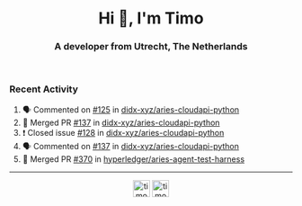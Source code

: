 <h1 align="center">Hi 👋, I'm Timo</h1>
<h3 align="center">A developer from Utrecht, The Netherlands</h3>
<br/>
<!-- https://github.com/rahuldkjain/github-profile-readme-generator --!>

<!--  <p align="left"><img src="https://github-readme-stats.vercel.app/api?username=timoglastra&show_icons=true&count_private=true&" alt="timoglastra" /></p> --!>

<!--
Github language stats
<p align="left"><img src="https://github-readme-stats.vercel.app/api/top-langs/?username=timoglastra&layout=compact" alt="timoglastra" /><p>
-->

<!-- Codestats language stats -->
<!-- <p align="left"><img src="https://codestats-readme.vercel.app/api/top-langs/?username=timoglastra&layout=compact&language_count=12" alt="timoglastra" /><p>    --!>
  
<h3>Recent Activity</h3>

<!--START_SECTION:activity-->
1. 🗣 Commented on [#125](https://github.com/didx-xyz/aries-cloudapi-python/issues/125) in [didx-xyz/aries-cloudapi-python](https://github.com/didx-xyz/aries-cloudapi-python)
2. 🎉 Merged PR [#137](https://github.com/didx-xyz/aries-cloudapi-python/pull/137) in [didx-xyz/aries-cloudapi-python](https://github.com/didx-xyz/aries-cloudapi-python)
3. ❗️ Closed issue [#128](https://github.com/didx-xyz/aries-cloudapi-python/issues/128) in [didx-xyz/aries-cloudapi-python](https://github.com/didx-xyz/aries-cloudapi-python)
4. 🗣 Commented on [#137](https://github.com/didx-xyz/aries-cloudapi-python/issues/137) in [didx-xyz/aries-cloudapi-python](https://github.com/didx-xyz/aries-cloudapi-python)
5. 🎉 Merged PR [#370](https://github.com/hyperledger/aries-agent-test-harness/pull/370) in [hyperledger/aries-agent-test-harness](https://github.com/hyperledger/aries-agent-test-harness)
<!--END_SECTION:activity-->

---

<p align="center">
<a href="https://twitter.com/timoglastra" target="blank"><img align="center" src="https://cdn.jsdelivr.net/npm/simple-icons@3.0.1/icons/twitter.svg" alt="timoglastra" height="30" width="30" /></a>
<a href="https://linkedin.com/in/timoglastra" target="blank"><img align="center" src="https://cdn.jsdelivr.net/npm/simple-icons@3.0.1/icons/linkedin.svg" alt="timoglastra" height="30" width="30" /></a>
</p>



